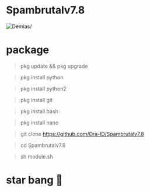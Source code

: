 # Spambrutalv7.8
<p align=left> <img src=https://komarev.com/ghpvc/?username=spambrutal alt=Demias/> </p>

# package

> pkg update && pkg upgrade 

> pkg install python

> pkg install python2

> pkg install git

> pkg install bash

> pkg install nano 

> git clone https://github.com/Dra-ID/Spambrutalv7.8

> cd Spambrutalv7.8

> sh module.sh

# star bang 👋
